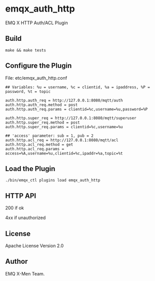 emqx_auth_http
=============

EMQ X HTTP Auth/ACL Plugin

Build
-----

```
make && make tests
```

Configure the Plugin
--------------------

File: etc/emqx_auth_http.conf

```
## Variables: %u = username, %c = clientid, %a = ipaddress, %P = password, %t = topic

auth.http.auth_req = http://127.0.0.1:8080/mqtt/auth
auth.http.auth_req.method = post
auth.http.auth_req.params = clientid=%c,username=%u,password=%P

auth.http.super_req = http://127.0.0.1:8080/mqtt/superuser
auth.http.super_req.method = post
auth.http.super_req.params = clientid=%c,username=%u

## 'access' parameter: sub = 1, pub = 2
auth.http.acl_req = http://127.0.0.1:8080/mqtt/acl
auth.http.acl_req.method = get
auth.http.acl_req.params = access=%A,username=%u,clientid=%c,ipaddr=%a,topic=%t
```

Load the Plugin
---------------

```
./bin/emqx_ctl plugins load emqx_auth_http
```

HTTP API
--------

200 if ok

4xx if unauthorized

License
-------

Apache License Version 2.0

Author
------

EMQ X-Men Team.

